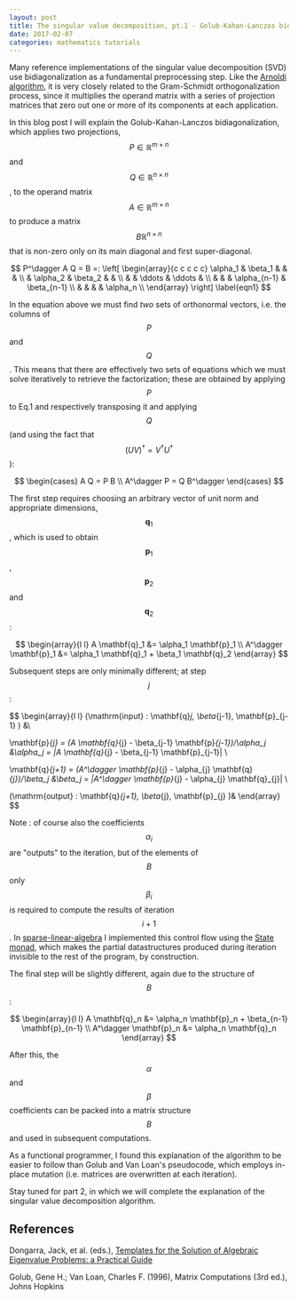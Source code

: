 ```yaml
---
layout: post
title: The singular value decomposition, pt.1 - Golub-Kahan-Lanczos bidiagonalization
date: 2017-02-07
categories: mathematics tutorials
---
```


Many reference implementations of the singular value decomposition (SVD) use bidiagonalization as a fundamental preprocessing step. Like the [Arnoldi algorithm](https://ocramz.github.io/mathematics/tutorials/2016/11/09/arnoldi-alt.html), it is very closely related to the Gram-Schmidt orthogonalization process, since it multiplies the operand matrix with a series of projection matrices that zero out one or more of its components at each application.

In this blog post I will explain the Golub-Kahan-Lanczos bidiagonalization, which applies two projections, $$P \in \mathbb{R}^{m \times n}$$ and $$Q \in \mathbb{R}^{n \times n}$$, to the operand matrix $$A \in \mathbb{R}^{m \times n}$$ to produce a matrix $$B \mathbb{R}^{n \times n}$$ that is non-zero only on its main diagonal and first super-diagonal.

$$
P^\dagger A Q = B =: \left[
\begin{array}{c c c c c}
 \alpha_1 & \beta_1  &         & & \\
          & \alpha_2 & \beta_2 & & \\
	  & & \ddots & \ddots    & \\
	  & & & \alpha_{n-1} & \beta_{n-1} \\
          & & & & \alpha_n \\
\end{array}
\right]
\label{eqn1}
$$

In the equation above we must find _two_ sets of orthonormal vectors, i.e. the columns of $$P$$ and $$Q$$. This means that there are effectively two sets of equations which we must solve iteratively to retrieve the factorization; these are obtained by applying $$P$$ to Eq.1 and respectively transposing it and applying $$Q$$ (and using the fact that $$(U V)^\dagger = V^\dagger U^\dagger$$):


$$
\begin{cases}
A Q = P B \\
A^\dagger P = Q B^\dagger
\end{cases}
$$


The first step requires choosing an arbitrary vector of unit norm and appropriate dimensions, $$\mathbf{q}_1$$, which is used to obtain $$\mathbf{p}_1$$, $$\mathbf{p}_2$$ and $$\mathbf{q}_2$$:

$$
\begin{array}{l l}
A \mathbf{q}_1 &= \alpha_1 \mathbf{p}_1 \\
A^\dagger \mathbf{p}_1 &= \alpha_1 \mathbf{q}_1 + \beta_1 \mathbf{q}_2
\end{array}
$$

Subsequent steps are only minimally different; at step $$j$$ :

$$
\begin{array}{l l}
(\mathrm{input} : \mathbf{q}_j, \beta_{j-1}, \mathbf{p}_{j-1} ) &\\

\mathbf{p}_{j} = (A \mathbf{q}_{j} - \beta_{j-1} \mathbf{p}_{j-1})/\alpha_j &\alpha_j =  \|A \mathbf{q}_{j} - \beta_{j-1} \mathbf{p}_{j-1}\|  \\

\mathbf{q}_{j+1} = (A^\dagger \mathbf{p}_{j} - \alpha_{j} \mathbf{q}_{j})/\beta_j &\beta_j =  \|A^\dagger \mathbf{p}_{j} - \alpha_{j} \mathbf{q}_{j}\|  \\

(\mathrm{output} : \mathbf{q}_{j+1}, \beta_{j}, \mathbf{p}_{j} )&
\end{array}
$$

Note : of course also the coefficients $$\alpha_i$$ are "outputs" to the iteration, but of the elements of $$B$$ only $$\beta_i$$ is required to compute the results of iteration $$i+1$$.
In [sparse-linear-algebra](https://hackage.haskell.org/package/sparse-linear-algebra) I implemented this control flow using the [State monad](https://hackage.haskell.org/package/mtl-2.2.1/docs/Control-Monad-State-Strict.html), which makes the partial datastructures produced during iteration invisible to the rest of the program, by construction.

The final step will be slightly different, again due to the structure of $$B$$:

$$
\begin{array}{l l}
A \mathbf{q}_n &= \alpha_n \mathbf{p}_n + \beta_{n-1} \mathbf{p}_{n-1} \\
A^\dagger \mathbf{p}_n &= \alpha_n \mathbf{q}_n
\end{array}
$$

After this, the $$\alpha$$ and $$\beta$$ coefficients can be packed into a matrix structure $$B$$ and used in subsequent computations.

As a functional programmer, I found this explanation of the algorithm to be easier to follow than Golub and Van Loan's pseudocode, which employs in-place mutation (i.e. matrices are overwritten at each iteration).

Stay tuned for part 2, in which we will complete the explanation of the singular value decomposition algorithm.



## References

Dongarra, Jack, et al. (eds.), [Templates for the Solution of Algebraic Eigenvalue Problems: a Practical Guide](http://www.netlib.org/utk/people/JackDongarra/etemplates/node198.html)

Golub, Gene H.; Van Loan, Charles F. (1996), Matrix Computations (3rd ed.), Johns Hopkins


